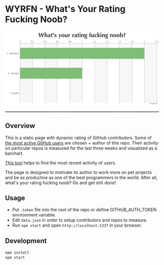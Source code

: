 # WYRFN - What's Your Rating Fucking Noob?

![WYRFN Demo](images/demo.png)

## Overview

This is a static page with dynamic rating of GitHub contributors.
Some of [the most active GitHub users](https://gist.github.com/paulmillr/2657075/)
are chosen + author of this repo. Their activity on particular repos is measured
for the last three weeks and visualized as a barchart.

[This tool](http://zmoazeni.github.io/gitspective) helps to find the most recent activity of users.

The page is designed to motivate its author to work more on
pet projects and be as productive as one of the best programmers in the world.
After all, what's your rating fucking noob? Go and get shit done!

## Usage

- Put `.token` file into the root of the repo or define GITHUB_AUTH_TOKEN
environment variable.
- Edit `data.json` in order to setup contributors and repos to measure.
- Run `npm start` and open `http://localhost:1337` in your browser.

## Development

```
npm install
npm start
```
